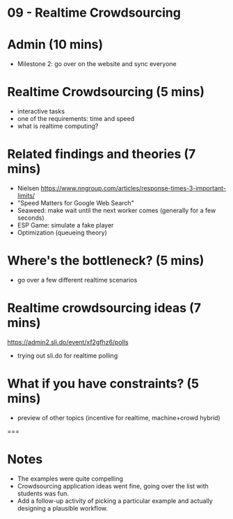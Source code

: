 # 09 - Realtime Crowdsourcing

# Admin (10 mins)
- Milestone 2: go over on the website and sync everyone

# Realtime Crowdsourcing (5 mins)
- interactive tasks
- one of the requirements: time and speed
- what is realtime computing?

# Related findings and theories (7 mins)
- Nielsen
https://www.nngroup.com/articles/response-times-3-important-limits/
- "Speed Matters for Google Web Search"
- Seaweed: make wait until the next worker comes (generally for a few seconds)
- ESP Game: simulate a fake player
- Optimization (queueing theory)

# Where's the bottleneck? (5 mins)
- go over a few different realtime scenarios

# Realtime crowdsourcing ideas (7 mins)
https://admin2.sli.do/event/xf2gfhz6/polls
- trying out sli.do for realtime polling

# What if you have constraints? (5 mins)
- preview of other topics (incentive for realtime, machine+crowd hybrid)

===
# Notes
- The examples were quite compelling
- Crowdsourcing application ideas went fine, going over the list with students was fun.
- Add a follow-up activity of picking a particular example and actually designing a plausible workflow.

